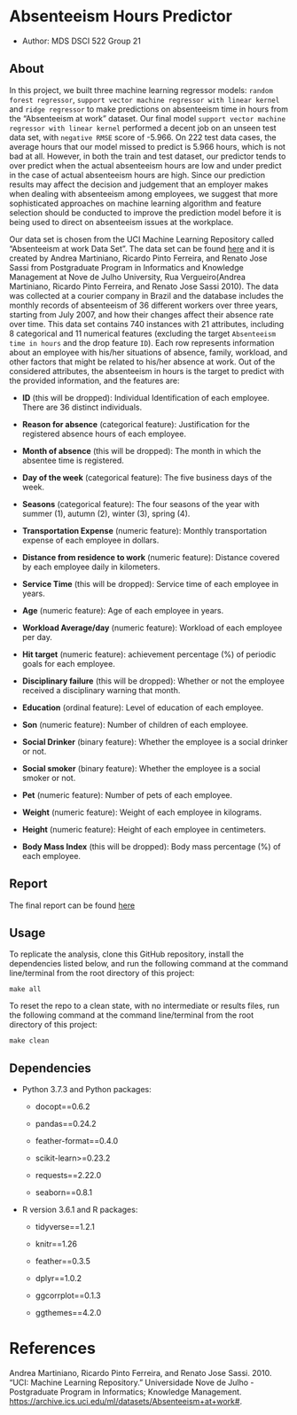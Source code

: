 
# Absenteeism Hours Predictor

  - Author: MDS DSCI 522 Group 21

## About

In this project, we built three machine learning regressor models:
`random forest regressor`, `support vector machine regressor with linear
kernel` and `ridge regressor` to make predictions on absenteeism time in
hours from the “Absenteeism at work” dataset. Our final model `support
vector machine regressor with linear kernel` performed a decent job on
an unseen test data set, with `negative RMSE` score of -5.966. On 222
test data cases, the average hours that our model missed to predict is
5.966 hours, which is not bad at all. However, in both the train and
test dataset, our predictor tends to over predict when the actual
absenteeism hours are low and under predict in the case of actual
absenteeism hours are high. Since our prediction results may affect the
decision and judgement that an employer makes when dealing with
absenteeism among employees, we suggest that more sophisticated
approaches on machine learning algorithm and feature selection should be
conducted to improve the prediction model before it is being used to
direct on absenteeism issues at the workplace.

Our data set is chosen from the UCI Machine Learning Repository called
“Absenteeism at work Data Set”. The data set can be found
[here](https://archive.ics.uci.edu/ml/datasets/Absenteeism+at+work#) and
it is created by Andrea Martiniano, Ricardo Pinto Ferreira, and Renato
Jose Sassi from Postgraduate Program in Informatics and Knowledge
Management at Nove de Julho University, Rua Vergueiro(Andrea Martiniano,
Ricardo Pinto Ferreira, and Renato Jose Sassi 2010). The data was
collected at a courier company in Brazil and the database includes the
monthly records of absenteeism of 36 different workers over three years,
starting from July 2007, and how their changes affect their absence rate
over time. This data set contains 740 instances with 21 attributes,
including 8 categorical and 11 numerical features (excluding the target
`Absenteeism time in hours` and the drop feature `ID`). Each row
represents information about an employee with his/her situations of
absence, family, workload, and other factors that might be related to
his/her absence at work. Out of the considered attributes, the
absenteeism in hours is the target to predict with the provided
information, and the features are:

  - **ID** (this will be dropped): Individual Identification of each
    employee. There are 36 distinct individuals.

  - **Reason for absence** (categorical feature): Justification for the
    registered absence hours of each employee.

  - **Month of absence** (this will be dropped): The month in which the
    absentee time is registered.

  - **Day of the week** (categorical feature): The five business days of
    the week.

  - **Seasons** (categorical feature): The four seasons of the year with
    summer (1), autumn (2), winter (3), spring (4).

  - **Transportation Expense** (numeric feature): Monthly transportation
    expense of each employee in dollars.

  - **Distance from residence to work** (numeric feature): Distance
    covered by each employee daily in kilometers.

  - **Service Time** (this will be dropped): Service time of each
    employee in years.

  - **Age** (numeric feature): Age of each employee in years.

  - **Workload Average/day** (numeric feature): Workload of each
    employee per day.

  - **Hit target** (numeric feature): achievement percentage (%) of
    periodic goals for each employee.

  - **Disciplinary failure** (this will be dropped): Whether or not the
    employee received a disciplinary warning that month.

  - **Education** (ordinal feature): Level of education of each
    employee.

  - **Son** (numeric feature): Number of children of each employee.

  - **Social Drinker** (binary feature): Whether the employee is a
    social drinker or not.

  - **Social smoker** (binary feature): Whether the employee is a social
    smoker or not.

  - **Pet** (numeric feature): Number of pets of each employee.

  - **Weight** (numeric feature): Weight of each employee in kilograms.

  - **Height** (numeric feature): Height of each employee in
    centimeters.

  - **Body Mass Index** (this will be dropped): Body mass percentage (%)
    of each employee.

## Report

The final report can be found
[here](http://htmlpreview.github.io/?https://raw.githubusercontent.com/UBC-MDS/dsci-522_group-21/main/doc/absenteeism_predict_report.html)

## Usage

To replicate the analysis, clone this GitHub repository, install the
dependencies listed below, and run the following command at the command
line/terminal from the root directory of this project:

    make all

To reset the repo to a clean state, with no intermediate or results
files, run the following command at the command line/terminal from the
root directory of this project:

    make clean

## Dependencies

  - Python 3.7.3 and Python packages:
    
      - docopt==0.6.2
    
      - pandas==0.24.2
    
      - feather-format==0.4.0
    
      - scikit-learn\>=0.23.2
    
      - requests==2.22.0
    
      - seaborn==0.8.1

  - R version 3.6.1 and R packages:
    
      - tidyverse==1.2.1
    
      - knitr==1.26
    
      - feather==0.3.5
    
      - dplyr==1.0.2
    
      - ggcorrplot==0.1.3
    
      - ggthemes==4.2.0

# References

<div id="refs" class="references">

<div id="ref-data">

Andrea Martiniano, Ricardo Pinto Ferreira, and Renato Jose Sassi. 2010.
“UCI: Machine Learning Repository.” Universidade Nove de Julho -
Postgraduate Program in Informatics; Knowledge Management.
<https://archive.ics.uci.edu/ml/datasets/Absenteeism+at+work#>.

</div>

</div>
